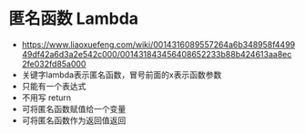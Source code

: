 # 匿名函数 Lambda
- https://www.liaoxuefeng.com/wiki/0014316089557264a6b348958f449949df42a6d3a2e542c000/001431843456408652233b88b424613aa8ec2fe032fd85a000  
- 关键字lambda表示匿名函数，冒号前面的x表示函数参数
- 只能有一个表达式
- 不用写 return 
- 可将匿名函数赋值给一个变量
- 可将匿名函数作为返回值返回